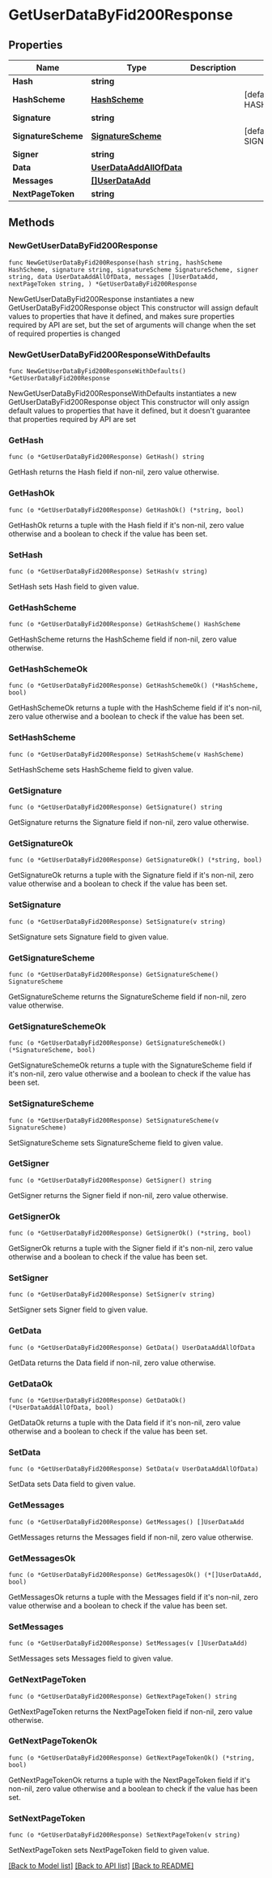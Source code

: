 # GetUserDataByFid200Response

## Properties

Name | Type | Description | Notes
------------ | ------------- | ------------- | -------------
**Hash** | **string** |  | 
**HashScheme** | [**HashScheme**](HashScheme.md) |  | [default to HASHSCHEME_HASH_SCHEME_BLAKE3]
**Signature** | **string** |  | 
**SignatureScheme** | [**SignatureScheme**](SignatureScheme.md) |  | [default to SIGNATURESCHEME_ED25519]
**Signer** | **string** |  | 
**Data** | [**UserDataAddAllOfData**](UserDataAddAllOfData.md) |  | 
**Messages** | [**[]UserDataAdd**](UserDataAdd.md) |  | 
**NextPageToken** | **string** |  | 

## Methods

### NewGetUserDataByFid200Response

`func NewGetUserDataByFid200Response(hash string, hashScheme HashScheme, signature string, signatureScheme SignatureScheme, signer string, data UserDataAddAllOfData, messages []UserDataAdd, nextPageToken string, ) *GetUserDataByFid200Response`

NewGetUserDataByFid200Response instantiates a new GetUserDataByFid200Response object
This constructor will assign default values to properties that have it defined,
and makes sure properties required by API are set, but the set of arguments
will change when the set of required properties is changed

### NewGetUserDataByFid200ResponseWithDefaults

`func NewGetUserDataByFid200ResponseWithDefaults() *GetUserDataByFid200Response`

NewGetUserDataByFid200ResponseWithDefaults instantiates a new GetUserDataByFid200Response object
This constructor will only assign default values to properties that have it defined,
but it doesn't guarantee that properties required by API are set

### GetHash

`func (o *GetUserDataByFid200Response) GetHash() string`

GetHash returns the Hash field if non-nil, zero value otherwise.

### GetHashOk

`func (o *GetUserDataByFid200Response) GetHashOk() (*string, bool)`

GetHashOk returns a tuple with the Hash field if it's non-nil, zero value otherwise
and a boolean to check if the value has been set.

### SetHash

`func (o *GetUserDataByFid200Response) SetHash(v string)`

SetHash sets Hash field to given value.


### GetHashScheme

`func (o *GetUserDataByFid200Response) GetHashScheme() HashScheme`

GetHashScheme returns the HashScheme field if non-nil, zero value otherwise.

### GetHashSchemeOk

`func (o *GetUserDataByFid200Response) GetHashSchemeOk() (*HashScheme, bool)`

GetHashSchemeOk returns a tuple with the HashScheme field if it's non-nil, zero value otherwise
and a boolean to check if the value has been set.

### SetHashScheme

`func (o *GetUserDataByFid200Response) SetHashScheme(v HashScheme)`

SetHashScheme sets HashScheme field to given value.


### GetSignature

`func (o *GetUserDataByFid200Response) GetSignature() string`

GetSignature returns the Signature field if non-nil, zero value otherwise.

### GetSignatureOk

`func (o *GetUserDataByFid200Response) GetSignatureOk() (*string, bool)`

GetSignatureOk returns a tuple with the Signature field if it's non-nil, zero value otherwise
and a boolean to check if the value has been set.

### SetSignature

`func (o *GetUserDataByFid200Response) SetSignature(v string)`

SetSignature sets Signature field to given value.


### GetSignatureScheme

`func (o *GetUserDataByFid200Response) GetSignatureScheme() SignatureScheme`

GetSignatureScheme returns the SignatureScheme field if non-nil, zero value otherwise.

### GetSignatureSchemeOk

`func (o *GetUserDataByFid200Response) GetSignatureSchemeOk() (*SignatureScheme, bool)`

GetSignatureSchemeOk returns a tuple with the SignatureScheme field if it's non-nil, zero value otherwise
and a boolean to check if the value has been set.

### SetSignatureScheme

`func (o *GetUserDataByFid200Response) SetSignatureScheme(v SignatureScheme)`

SetSignatureScheme sets SignatureScheme field to given value.


### GetSigner

`func (o *GetUserDataByFid200Response) GetSigner() string`

GetSigner returns the Signer field if non-nil, zero value otherwise.

### GetSignerOk

`func (o *GetUserDataByFid200Response) GetSignerOk() (*string, bool)`

GetSignerOk returns a tuple with the Signer field if it's non-nil, zero value otherwise
and a boolean to check if the value has been set.

### SetSigner

`func (o *GetUserDataByFid200Response) SetSigner(v string)`

SetSigner sets Signer field to given value.


### GetData

`func (o *GetUserDataByFid200Response) GetData() UserDataAddAllOfData`

GetData returns the Data field if non-nil, zero value otherwise.

### GetDataOk

`func (o *GetUserDataByFid200Response) GetDataOk() (*UserDataAddAllOfData, bool)`

GetDataOk returns a tuple with the Data field if it's non-nil, zero value otherwise
and a boolean to check if the value has been set.

### SetData

`func (o *GetUserDataByFid200Response) SetData(v UserDataAddAllOfData)`

SetData sets Data field to given value.


### GetMessages

`func (o *GetUserDataByFid200Response) GetMessages() []UserDataAdd`

GetMessages returns the Messages field if non-nil, zero value otherwise.

### GetMessagesOk

`func (o *GetUserDataByFid200Response) GetMessagesOk() (*[]UserDataAdd, bool)`

GetMessagesOk returns a tuple with the Messages field if it's non-nil, zero value otherwise
and a boolean to check if the value has been set.

### SetMessages

`func (o *GetUserDataByFid200Response) SetMessages(v []UserDataAdd)`

SetMessages sets Messages field to given value.


### GetNextPageToken

`func (o *GetUserDataByFid200Response) GetNextPageToken() string`

GetNextPageToken returns the NextPageToken field if non-nil, zero value otherwise.

### GetNextPageTokenOk

`func (o *GetUserDataByFid200Response) GetNextPageTokenOk() (*string, bool)`

GetNextPageTokenOk returns a tuple with the NextPageToken field if it's non-nil, zero value otherwise
and a boolean to check if the value has been set.

### SetNextPageToken

`func (o *GetUserDataByFid200Response) SetNextPageToken(v string)`

SetNextPageToken sets NextPageToken field to given value.



[[Back to Model list]](../README.md#documentation-for-models) [[Back to API list]](../README.md#documentation-for-api-endpoints) [[Back to README]](../README.md)


